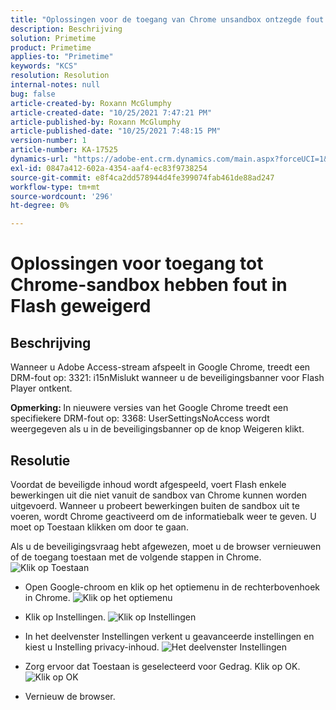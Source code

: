 ```yaml
---
title: "Oplossingen voor de toegang van Chrome unsandbox ontzegde fout in Flash"
description: Beschrijving
solution: Primetime
product: Primetime
applies-to: "Primetime"
keywords: "KCS"
resolution: Resolution
internal-notes: null
bug: false
article-created-by: Roxann McGlumphy
article-created-date: "10/25/2021 7:47:21 PM"
article-published-by: Roxann McGlumphy
article-published-date: "10/25/2021 7:48:15 PM"
version-number: 1
article-number: KA-17525
dynamics-url: "https://adobe-ent.crm.dynamics.com/main.aspx?forceUCI=1&pagetype=entityrecord&etn=knowledgearticle&id=6a57365a-cc35-ec11-b6e6-000d3a3485ea"
exl-id: 0847a412-602a-4354-aaf4-ec83f9738254
source-git-commit: e8f4ca2dd578944d4fe399074fab461de88ad247
workflow-type: tm+mt
source-wordcount: '296'
ht-degree: 0%

---
```


# Oplossingen voor toegang tot Chrome-sandbox hebben fout in Flash geweigerd

## Beschrijving


Wanneer u Adobe Access-stream afspeelt in Google Chrome, treedt een DRM-fout op: 3321: i15nMislukt wanneer u de beveiligingsbanner voor Flash Player ontkent.

<b>Opmerking: </b>In nieuwere versies van het Google Chrome treedt een specifiekere DRM-fout op: 3368: UserSettingsNoAccess wordt weergegeven als u in de beveiligingsbanner op de knop Weigeren klikt.


## Resolutie


Voordat de beveiligde inhoud wordt afgespeeld, voert Flash enkele bewerkingen uit die niet vanuit de sandbox van Chrome kunnen worden uitgevoerd. Wanneer u probeert bewerkingen buiten de sandbox uit te voeren, wordt Chrome geactiveerd om de informatiebalk weer te geven. U moet op Toestaan klikken om door te gaan.

Als u de beveiligingsvraag hebt afgewezen, moet u de browser vernieuwen of de toegang toestaan met de volgende stappen in Chrome.
![Klik op Toestaan](https://helpx.adobe.com/content/dam/help/en/adobe-access/kb/error-3321/jcr%3acontent/main-pars/image/chrome_infobar.png "Klik op Toestaan")
- Open Google-chroom en klik op het optiemenu in de rechterbovenhoek in Chrome.
   ![Klik op het optiemenu](https://helpx.adobe.com/content/dam/help/en/adobe-access/kb/error-3321/jcr%3acontent/main-pars/procedure/proc_par/step_0/step_par/image/setting_menu.png "Klik op het optiemenu")


- Klik op Instellingen.
   ![Klik op Instellingen](https://helpx.adobe.com/content/dam/help/en/adobe-access/kb/error-3321/jcr%3acontent/main-pars/procedure/proc_par/step_1/step_par/image/3.jpg "Klik op Instellingen")


- In het deelvenster Instellingen verkent u geavanceerde instellingen en kiest u Instelling privacy-inhoud.
   ![Het deelvenster Instellingen](https://helpx.adobe.com/content/dam/help/en/adobe-access/kb/error-3321/jcr%3acontent/main-pars/procedure/proc_par/step_2/step_par/image/5.jpg "Het deelvenster Instellingen")


- Zorg ervoor dat Toestaan is geselecteerd voor Gedrag. Klik op OK.
   ![Klik op OK](https://helpx.adobe.com/content/dam/help/en/adobe-access/kb/error-3321/jcr%3acontent/main-pars/procedure/proc_par/step_3/step_par/image/unsandbox_settings.png "Klik op OK")


- Vernieuw de browser.





<br><br>
